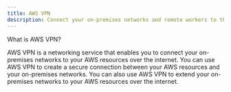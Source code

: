 ```yaml
---
title: AWS VPN
description: Connect your on-premises networks and remote workers to the cloud
---
```


What is AWS VPN?

AWS VPN is a networking service that enables you to connect your on-premises networks to your AWS resources over the internet. You can use AWS VPN to create a secure connection between your AWS resources and your on-premises networks. You can also use AWS VPN to extend your on-premises networks to your AWS resources over the internet.